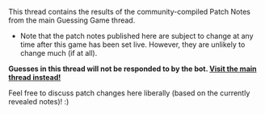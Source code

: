 This thread contains the results of the community-compiled Patch Notes from the main Guessing Game thread.

- Note that the patch notes published here are subject to change at any time after this game has been set live. However, they are unlikely to change much (if at all).

**Guesses in this thread will not be responded to by the bot. [Visit the main thread instead!](#main-reddit-thread)**

Feel free to discuss patch changes here liberally (based on the currently revealed notes)! :)
